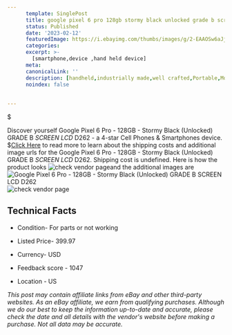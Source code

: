 ```yaml
---
      template: SinglePost
      title: google pixel 6 pro 128gb stormy black unlocked grade b screen lcd d262
      status: Published
      date: '2023-02-12'
      featuredImage: https://i.ebayimg.com/thumbs/images/g/2-EAAOSw6aJj2T6C/s-l225.jpg
      categories: 
      excerpt: >-
        [smartphone,device ,hand held device]
      meta:
      canonicalLink: ''
      description: [handheld,industrially made,well crafted,Portable,Mobile,Compact,Convenient,Lightweight,Maneuverable,Man-portable,Miniature,Carriable,Hand-held,Light,Holdable,Transportable,Mobile device,Pocket-sized,On-the-go,Wireless,Cordless,Compact size,Convenient size, smartphone,device ,hand held device]
      noindex: false
      
        
---
```

$

Discover yourself Google Pixel 6 Pro - 128GB - Stormy Black (Unlocked) GRADE B *SCREEN LCD* D262 - a 4-star Cell Phones & Smartphones device.
$[Click Here](https://www.ebay.com/itm/314376756431?hash=item4932509ccf%3Ag%3A2-EAAOSw6aJj2T6C&mkevt=1&mkcid=1&mkrid=711-53200-19255-0&campid=%253CePNCampaignId%253E&customid=%253CreferenceId%253E&toolid=10049) to read more to learn about the shipping costs and additional image urls for the Google Pixel 6 Pro - 128GB - Stormy Black (Unlocked) GRADE B *SCREEN LCD* D262. Shipping cost is undefined. Here is how the product looks ![check vendor page](https://i.ebayimg.com/thumbs/images/g/2-EAAOSw6aJj2T6C/s-l225.jpg)and the additional images are![Google Pixel 6 Pro - 128GB - Stormy Black (Unlocked) GRADE B *SCREEN LCD* D262](https://i.ebayimg.com/images/g/2-EAAOSw6aJj2T6C/s-l1600.jpg)![check vendor page](https://origin-galleryplus.ebayimg.com/ws/web/314376756431_2_0_1/225x225.jpg,https://origin-galleryplus.ebayimg.com/ws/web/314376756431_3_0_1/225x225.jpg,https://origin-galleryplus.ebayimg.com/ws/web/314376756431_4_0_1/225x225.jpg,https://origin-galleryplus.ebayimg.com/ws/web/314376756431_5_0_1/225x225.jpg)



 ## Technical Facts 



     
      

 - Condition- For parts or not working 


      

 - Listed Price- 399.97 


      

 - Currency- USD 


      

 - Feedback score - 1047 


      

 - Location - US 


      
      

 *_This post may contain affiliate links from eBay and other third-party websites. As an eBay affiliate, we earn from qualifying purchases. Although we do our best to keep the information up-to-date and accurate, please check the date and all details with the vendor's website before making a purchase. Not all data may be accurate._*






